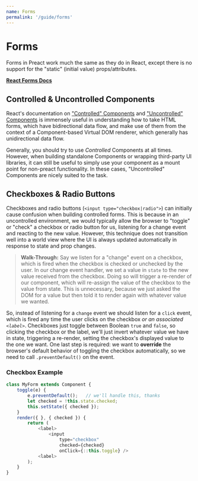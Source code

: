 ```yaml
---
name: Forms
permalink: '/guide/forms'
---
```


# Forms


Forms in Preact work much the same as they do in React, except there is no support for the "static" (initial value) props/attributes.

**[React Forms Docs](https://facebook.github.io/react/docs/forms.html)**


## Controlled & Uncontrolled Components

React's documentation on ["Controlled" Components](https://facebook.github.io/react/docs/forms.html#controlled-components) and ["Uncontrolled" Components](https://facebook.github.io/react/docs/forms.html#uncontrolled-components) is immensely useful in understanding how to take HTML forms, which have bidirectional data flow, and make use of them from the context of a Component-based Virtual DOM renderer, which generally has unidirectional data flow.

Generally, you should try to use _Controlled_ Components at all times.  However, when building standalone Components or wrapping third-party UI libraries, it can still be useful to simply use your component as a mount point for non-preact functionality.  In these cases, "Uncontrolled" Components are nicely suited to the task.


## Checkboxes & Radio Buttons

Checkboxes and radio buttons (`<input type="checkbox|radio">`) can initially cause confusion when building controlled forms. This is because in an uncontrolled environment, we would typically allow the browser to "toggle" or "check" a checkbox or radio button for us, listening for a change event and reacting to the new value.  However, this technique does not transition well into a world view where the UI is always updated automatically in response to state and prop changes.

> **Walk-Through:** Say we listen for a "change" event on a checkbox, which is fired when the checkbox is checked or unchecked by the user.  In our change event handler, we set a value in `state` to the new value received from the checkbox.  Doing so will trigger a re-render of our component, which will re-assign the value of the checkbox to the value from state.  This is unnecessary, because we just asked the DOM for a value but then told it to render again with whatever value we wanted.

So, instead of listening for a `change` event we should listen for a `click` event, which is fired any time the user clicks on the checkbox _or an associated `<label>`_.  Checkboxes just toggle between Boolean `true` and `false`, so clicking the checkbox or the label, we'll just invert whatever value we have in state, triggering a re-render, setting the checkbox's displayed value to the one we want.  One last step is required:  we want to **override** the browser's default behavior of toggling the checkbox automatically, so we need to call `.preventDefault()` on the event.

### Checkbox Example

```js
class MyForm extends Component {
    toggle(e) {
        e.preventDefault();   // we'll handle this, thanks
        let checked = !this.state.checked;
        this.setState({ checked });
    }
    render({ }, { checked }) {
        return (
            <label>
                <input
                    type="checkbox"
                    checked={checked}
                    onClick={::this.toggle} />
            <label>
        );
    }
}
```
